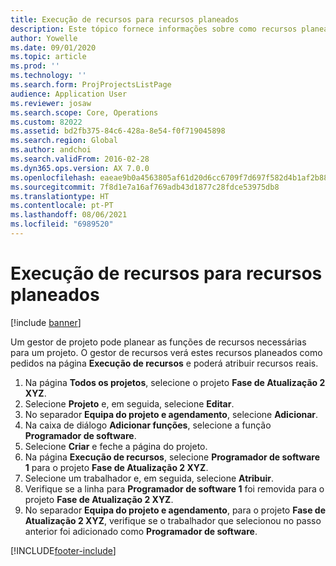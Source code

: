 ```yaml
---
title: Execução de recursos para recursos planeados
description: Este tópico fornece informações sobre como recursos planeados para um projeto.
author: Yowelle
ms.date: 09/01/2020
ms.topic: article
ms.prod: ''
ms.technology: ''
ms.search.form: ProjProjectsListPage
audience: Application User
ms.reviewer: josaw
ms.search.scope: Core, Operations
ms.custom: 82022
ms.assetid: bd2fb375-84c6-428a-8e54-f0f719045898
ms.search.region: Global
ms.author: andchoi
ms.search.validFrom: 2016-02-28
ms.dyn365.ops.version: AX 7.0.0
ms.openlocfilehash: eaeae9b0a4563805af61d20d6cc6709f7d697f582d4b1af2b883b292ac482af5
ms.sourcegitcommit: 7f8d1e7a16af769adb43d1877c28fdce53975db8
ms.translationtype: HT
ms.contentlocale: pt-PT
ms.lasthandoff: 08/06/2021
ms.locfileid: "6989520"
---
```

# <a name="resource-fulfillment-for-planned-resources"></a>Execução de recursos para recursos planeados

[!include [banner](../includes/banner.md)]

Um gestor de projeto pode planear as funções de recursos necessárias para um projeto. O gestor de recursos verá estes recursos planeados como pedidos na página **Execução de recursos** e poderá atribuir recursos reais.

1. Na página **Todos os projetos**, selecione o projeto **Fase de Atualização 2 XYZ**.
2. Selecione **Projeto** e, em seguida, selecione **Editar**.
3. No separador **Equipa do projeto e agendamento**, selecione **Adicionar**.
4. Na caixa de diálogo **Adicionar funções**, selecione a função **Programador de software**.
5. Selecione **Criar** e feche a página do projeto.
6. Na página **Execução de recursos**, selecione **Programador de software 1** para o projeto **Fase de Atualização 2 XYZ**.
7. Selecione um trabalhador e, em seguida, selecione **Atribuir**.
8. Verifique se a linha para **Programador de software 1** foi removida para o projeto **Fase de Atualização 2 XYZ**.
9. No separador **Equipa do projeto e agendamento**, para o projeto **Fase de Atualização 2 XYZ**, verifique se o trabalhador que selecionou no passo anterior foi adicionado como **Programador de software**.


[!INCLUDE[footer-include](../includes/footer-banner.md)]